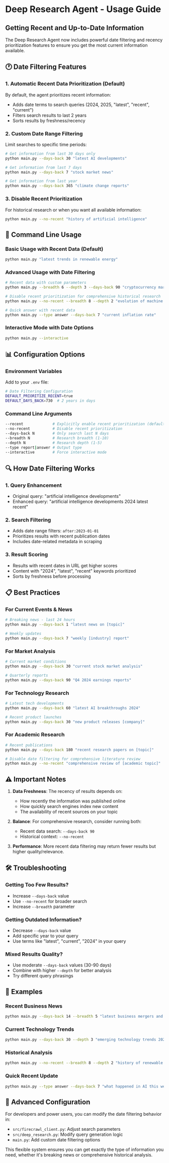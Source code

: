 # Deep Research Agent - Usage Guide

## Getting Recent and Up-to-Date Information

The Deep Research Agent now includes powerful date filtering and recency prioritization features to ensure you get the most current information available.

## 🕐 Date Filtering Features

### 1. **Automatic Recent Data Prioritization (Default)**
By default, the agent prioritizes recent information:
- Adds date terms to search queries (2024, 2025, "latest", "recent", "current")
- Filters search results to last 2 years
- Sorts results by freshness/recency

### 2. **Custom Date Range Filtering**
Limit searches to specific time periods:
```bash
# Get information from last 30 days only
python main.py --days-back 30 "latest AI developments"

# Get information from last 7 days
python main.py --days-back 7 "stock market news"

# Get information from last year
python main.py --days-back 365 "climate change reports"
```

### 3. **Disable Recent Prioritization**
For historical research or when you want all available information:
```bash
python main.py --no-recent "history of artificial intelligence"
```

## 🎯 Command Line Usage

### Basic Usage with Recent Data (Default)
```bash
python main.py "latest trends in renewable energy"
```

### Advanced Usage with Date Filtering
```bash
# Recent data with custom parameters
python main.py --breadth 6 --depth 3 --days-back 90 "cryptocurrency market analysis"

# Disable recent prioritization for comprehensive historical research
python main.py --no-recent --breadth 8 --depth 2 "evolution of machine learning"

# Quick answer with recent data
python main.py --type answer --days-back 7 "current inflation rate"
```

### Interactive Mode with Date Options
```bash
python main.py --interactive
```

## 📊 Configuration Options

### Environment Variables
Add to your `.env` file:
```bash
# Date Filtering Configuration
DEFAULT_PRIORITIZE_RECENT=true
DEFAULT_DAYS_BACK=730  # 2 years in days
```

### Command Line Arguments
```bash
--recent             # Explicitly enable recent prioritization (default)
--no-recent          # Disable recent prioritization
--days-back N        # Only search last N days
--breadth N          # Research breadth (1-10)
--depth N            # Research depth (1-5)
--type report|answer # Output type
--interactive        # Force interactive mode
```

## 🔍 How Date Filtering Works

### 1. **Query Enhancement**
- Original query: "artificial intelligence developments"
- Enhanced query: "artificial intelligence developments 2024 latest recent"

### 2. **Search Filtering**
- Adds date range filters: `after:2023-01-01`
- Prioritizes results with recent publication dates
- Includes date-related metadata in scraping

### 3. **Result Scoring**
- Results with recent dates in URL get higher scores
- Content with "2024", "latest", "recent" keywords prioritized
- Sorts by freshness before processing

## 📋 Best Practices

### For Current Events & News
```bash
# Breaking news - last 24 hours
python main.py --days-back 1 "latest news on [topic]"

# Weekly updates
python main.py --days-back 7 "weekly [industry] report"
```

### For Market Analysis
```bash
# Current market conditions
python main.py --days-back 30 "current stock market analysis"

# Quarterly reports
python main.py --days-back 90 "Q4 2024 earnings reports"
```

### For Technology Research
```bash
# Latest tech developments
python main.py --days-back 60 "latest AI breakthroughs 2024"

# Recent product launches
python main.py --days-back 30 "new product releases [company]"
```

### For Academic Research
```bash
# Recent publications
python main.py --days-back 180 "recent research papers on [topic]"

# Disable date filtering for comprehensive literature review
python main.py --no-recent "comprehensive review of [academic topic]"
```

## ⚠️ Important Notes

1. **Data Freshness**: The recency of results depends on:
   - How recently the information was published online
   - How quickly search engines index new content
   - The availability of recent sources on your topic

2. **Balance**: For comprehensive research, consider running both:
   - Recent data search: `--days-back 90`
   - Historical context: `--no-recent`

3. **Performance**: More recent data filtering may return fewer results but higher quality/relevance.

## 🛠️ Troubleshooting

### Getting Too Few Results?
- Increase `--days-back` value
- Use `--no-recent` for broader search
- Increase `--breadth` parameter

### Getting Outdated Information?
- Decrease `--days-back` value
- Add specific year to your query
- Use terms like "latest", "current", "2024" in your query

### Mixed Results Quality?
- Use moderate `--days-back` values (30-90 days)
- Combine with higher `--depth` for better analysis
- Try different query phrasings

## 📝 Examples

### Recent Business News
```bash
python main.py --days-back 14 --breadth 5 "latest business mergers and acquisitions"
```

### Current Technology Trends
```bash
python main.py --days-back 30 --depth 3 "emerging technology trends 2024"
```

### Historical Analysis
```bash
python main.py --no-recent --breadth 8 --depth 2 "history of renewable energy development"
```

### Quick Recent Update
```bash
python main.py --type answer --days-back 7 "what happened in AI this week"
```

## 🔧 Advanced Configuration

For developers and power users, you can modify the date filtering behavior in:
- `src/firecrawl_client.py`: Adjust search parameters
- `src/deep_research.py`: Modify query generation logic
- `main.py`: Add custom date filtering options

This flexible system ensures you can get exactly the type of information you need, whether it's breaking news or comprehensive historical analysis. 